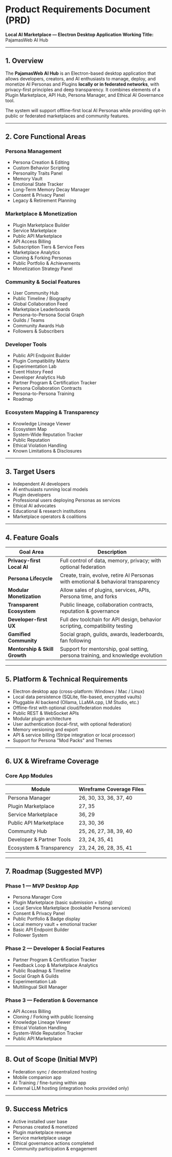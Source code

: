 # Product Requirements Document (PRD)

**Local AI Marketplace — Electron Desktop Application**
**Working Title:** PajamasWeb AI Hub

---

## 1. Overview

The **PajamasWeb AI Hub** is an Electron-based desktop application that allows developers, creators, and AI enthusiasts to manage, deploy, and monetize AI Personas and Plugins **locally or in federated networks**, with privacy-first principles and deep transparency. It combines elements of a Plugin Marketplace, API Hub, Persona Manager, and Ethical AI Governance tool.

The system will support offline-first local AI Personas while providing opt-in public or federated marketplaces and community features.

---

## 2. Core Functional Areas

### Persona Management

* Persona Creation & Editing
* Custom Behavior Scripting
* Personality Traits Panel
* Memory Vault
* Emotional State Tracker
* Long-Term Memory Decay Manager
* Consent & Privacy Panel
* Legacy & Retirement Planning

### Marketplace & Monetization

* Plugin Marketplace Builder
* Service Marketplace
* Public API Marketplace
* API Access Billing
* Subscription Tiers & Service Fees
* Marketplace Analytics
* Cloning & Forking Personas
* Public Portfolio & Achievements
* Monetization Strategy Panel

### Community & Social Features

* User Community Hub
* Public Timeline / Biography
* Global Collaboration Feed
* Marketplace Leaderboards
* Persona-to-Persona Social Graph
* Guilds / Teams
* Community Awards Hub
* Followers & Subscribers

### Developer Tools

* Public API Endpoint Builder
* Plugin Compatibility Matrix
* Experimentation Lab
* Event History Feed
* Developer Analytics Hub
* Partner Program & Certification Tracker
* Persona Collaboration Contracts
* Persona-to-Persona Training
* Roadmap

### Ecosystem Mapping & Transparency

* Knowledge Lineage Viewer
* Ecosystem Map
* System-Wide Reputation Tracker
* Public Reputation
* Ethical Violation Handling
* Known Limitations & Disclosures

---

## 3. Target Users

* Independent AI developers
* AI enthusiasts running local models
* Plugin developers
* Professional users deploying Personas as services
* Ethical AI advocates
* Educational & research institutions
* Marketplace operators & coalitions

---

## 4. Feature Goals

| Goal Area                     | Description                                                                        |
| ----------------------------- | ---------------------------------------------------------------------------------- |
| **Privacy-first Local AI**    | Full control of data, memory, privacy; with optional federation                    |
| **Persona Lifecycle**         | Create, train, evolve, retire AI Personas with emotional & behavioral transparency |
| **Modular Monetization**      | Allow sales of plugins, services, APIs, Persona time, and forks                    |
| **Transparent Ecosystem**     | Public lineage, collaboration contracts, reputation & governance                   |
| **Developer-first UX**        | Full dev toolchain for API design, behavior scripting, compatibility testing       |
| **Gamified Community**        | Social graph, guilds, awards, leaderboards, fan following                          |
| **Mentorship & Skill Growth** | Support for mentorship, goal setting, persona training, and knowledge evolution    |

---

## 5. Platform & Technical Requirements

* Electron desktop app (cross-platform: Windows / Mac / Linux)
* Local data persistence (SQLite, file-based, encrypted vaults)
* Pluggable AI backend (Ollama, LLaMA.cpp, LM Studio, etc.)
* Offline-first with optional cloud/federation modules
* Public REST & WebSocket APIs
* Modular plugin architecture
* User authentication (local-first, with optional federation)
* Memory versioning and export
* API & service billing (Stripe integration or local processor)
* Support for Persona "Mod Packs" and Themes

---

## 6. UX & Wireframe Coverage

### Core App Modules

| Module                    | Wireframe Coverage Files |
| ------------------------- | ------------------------ |
| Persona Manager           | 26, 30, 33, 36, 37, 40   |
| Plugin Marketplace        | 27, 35                   |
| Service Marketplace       | 36, 29                   |
| Public API Marketplace    | 23, 30, 36               |
| Community Hub             | 25, 26, 27, 38, 39, 40   |
| Developer & Partner Tools | 23, 24, 35, 41           |
| Ecosystem & Transparency  | 23, 24, 26, 28, 35, 41   |

---

## 7. Roadmap (Suggested MVP)

### Phase 1 — MVP Desktop App

* Persona Manager Core
* Plugin Marketplace (basic submission + listing)
* Local Service Marketplace (bookable Persona services)
* Consent & Privacy Panel
* Public Portfolio & Badge display
* Local memory vault + emotional tracker
* Basic API Endpoint Builder
* Follower System

### Phase 2 — Developer & Social Features

* Partner Program & Certification Tracker
* Feedback Loop & Marketplace Analytics
* Public Roadmap & Timeline
* Social Graph & Guilds
* Experimentation Lab
* Multilingual Skill Manager

### Phase 3 — Federation & Governance

* API Access Billing
* Cloning / Forking with public licensing
* Knowledge Lineage Viewer
* Ethical Violation Handling
* System-Wide Reputation Tracker
* Public API Marketplace

---

## 8. Out of Scope (Initial MVP)

* Federation sync / decentralized hosting
* Mobile companion app
* AI Training / fine-tuning within app
* External LLM hosting (integration hooks provided only)

---

## 9. Success Metrics

* Active installed user base
* Personas created & monetized
* Plugin marketplace revenue
* Service marketplace usage
* Ethical governance actions completed
* Community participation & engagement
